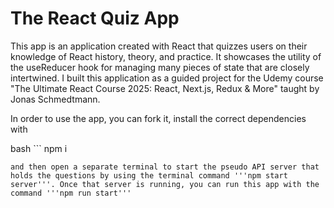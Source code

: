 # The React Quiz App

This app is an application created with React that quizzes users on their knowledge of React history, theory, and practice. It showcases the utility of the useReducer hook for managing many pieces of state that are closely intertwined. I built this application as a guided project for the Udemy course "The Ultimate React Course 2025: React, Next.js, Redux & More" taught by Jonas Schmedtmann.

In order to use the app, you can fork it, install the correct dependencies with 

bash ``` 
npm i
```
and then open a separate terminal to start the pseudo API server that holds the questions by using the terminal command '''npm start server'''. Once that server is running, you can run this app with the command '''npm run start'''
